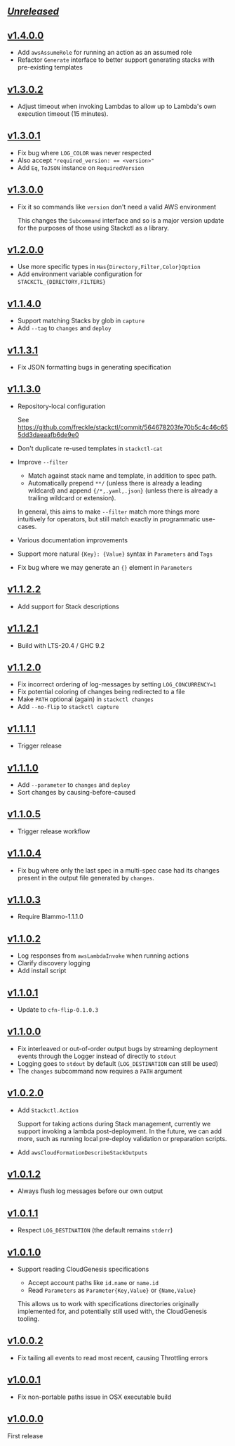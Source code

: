 ## [_Unreleased_](https://github.com/freckle/stackctl/compare/v1.4.0.0...main)

## [v1.4.0.0](https://github.com/freckle/stackctl/compare/v1.3.0.2...v1.4.0.0)

- Add `awsAssumeRole` for running an action as an assumed role
- Refactor `Generate` interface to better support generating stacks with
  pre-existing templates

## [v1.3.0.2](https://github.com/freckle/stackctl/compare/v1.3.0.1...v1.3.0.2)

- Adjust timeout when invoking Lambdas to allow up to Lambda's own execution
  timeout (15 minutes).

## [v1.3.0.1](https://github.com/freckle/stackctl/compare/v1.3.0.0...v1.3.0.1)

- Fix bug where `LOG_COLOR` was never respected
- Also accept `"required_version: == <version>"`
- Add `Eq`, `ToJSON` instance on `RequiredVersion`

## [v1.3.0.0](https://github.com/freckle/stackctl/compare/v1.2.0.1...v1.3.0.0)

- Fix it so commands like `version` don't need a valid AWS environment

  This changes the `Subcommand` interface and so is a major version update for
  the purposes of those using Stackctl as a library.

## [v1.2.0.0](https://github.com/freckle/stackctl/compare/v1.1.3.1...v1.2.0.0)

- Use more specific types in `Has{Directory,Filter,Color}Option`
- Add environment variable configuration for `STACKCTL_{DIRECTORY,FILTERS}`

## [v1.1.4.0](https://github.com/freckle/stackctl/compare/v1.1.3.1...v1.1.4.0)

- Support matching Stacks by glob in `capture`
- Add `--tag` to `changes` and `deploy`

## [v1.1.3.1](https://github.com/freckle/stackctl/compare/v1.1.3.0...v1.1.3.1)

- Fix JSON formatting bugs in generating specification

## [v1.1.3.0](https://github.com/freckle/stackctl/compare/v1.1.2.2...v1.1.3.0)

- Repository-local configuration

  See https://github.com/freckle/stackctl/commit/564678203fe70b5c4c46c655dd3daeaafb6de9e0

- Don't duplicate re-used templates in `stackctl-cat`
- Improve `--filter`

  - Match against stack name and template, in addition to spec path.
  - Automatically prepend `**/` (unless there is already a leading wildcard) and
    append `{/*,.yaml,.json}` (unless there is already a trailing wildcard or
    extension).

  In general, this aims to make `--filter` match more things more intuitively
  for operators, but still match exactly in programmatic use-cases.

- Various documentation improvements
- Support more natural `{Key}: {Value}` syntax in `Parameters` and `Tags`
- Fix bug where we may generate an `{}` element in `Parameters`

## [v1.1.2.2](https://github.com/freckle/stackctl/compare/v1.1.2.1...v1.1.2.2)

- Add support for Stack descriptions

## [v1.1.2.1](https://github.com/freckle/stackctl/compare/v1.1.2.0...v1.1.2.1)

- Build with LTS-20.4 / GHC 9.2

## [v1.1.2.0](https://github.com/freckle/stackctl/compare/v1.1.1.1...v1.1.2.0)

- Fix incorrect ordering of log-messages by setting `LOG_CONCURRENCY=1`
- Fix potential coloring of changes being redirected to a file
- Make `PATH` optional (again) in `stackctl changes`
- Add `--no-flip` to `stackctl capture`

## [v1.1.1.1](https://github.com/freckle/stackctl/compare/v1.1.1.0...v1.1.1.1)

- Trigger release

## [v1.1.1.0](https://github.com/freckle/stackctl/compare/v1.1.0.5...v1.1.1.0)

- Add `--parameter` to `changes` and `deploy`
- Sort changes by causing-before-caused

## [v1.1.0.5](https://github.com/freckle/stackctl/compare/v1.1.0.4...v1.1.0.5)

- Trigger release workflow

## [v1.1.0.4](https://github.com/freckle/stackctl/compare/v1.1.0.3...v1.1.0.4)

- Fix bug where only the last spec in a multi-spec case had its changes present
  in the output file generated by `changes`.

## [v1.1.0.3](https://github.com/freckle/stackctl/compare/v1.1.0.2...v1.1.0.3)

- Require Blammo-1.1.1.0

## [v1.1.0.2](https://github.com/freckle/stackctl/compare/v1.1.0.1...v1.1.0.2)

- Log responses from `awsLambdaInvoke` when running actions
- Clarify discovery logging
- Add install script

## [v1.1.0.1](https://github.com/freckle/stackctl/compare/v1.1.0.0...v1.1.0.1)

- Update to `cfn-flip-0.1.0.3`

## [v1.1.0.0](https://github.com/freckle/stackctl/compare/v1.0.2.0...v1.1.0.0)

- Fix interleaved or out-of-order output bugs by streaming deployment events
  through the Logger instead of directly to `stdout`
- Logging goes to `stdout` by default (`LOG_DESTINATION` can still be used)
- The `changes` subcommand now requires a `PATH` argument

## [v1.0.2.0](https://github.com/freckle/stackctl/compare/v1.0.1.2...v1.0.2.0)

- Add `Stackctl.Action`

  Support for taking actions during Stack management, currently we support
  invoking a lambda post-deployment. In the future, we can add more, such as
  running local pre-deploy validation or preparation scripts.

- Add `awsCloudFormationDescribeStackOutputs`

## [v1.0.1.2](https://github.com/freckle/stackctl/compare/v1.0.1.1...v1.0.1.2)

- Always flush log messages before our own output

## [v1.0.1.1](https://github.com/freckle/stackctl/compare/v1.0.1.0...v1.0.1.1)

- Respect `LOG_DESTINATION` (the default remains `stderr`)

## [v1.0.1.0](https://github.com/freckle/stackctl/compare/v1.0.0.2...v1.0.1.0)

- Support reading CloudGenesis specifications

  - Accept account paths like `id.name` or `name.id`
  - Read `Parameters` as `Parameter{Key,Value}` or `{Name,Value}`

  This allows us to work with specifications directories originally implemented
  for, and potentially still used with, the CloudGenesis tooling.

## [v1.0.0.2](https://github.com/freckle/stackctl/compare/v1.0.0.1...v1.0.0.2)

- Fix tailing all events to read most recent, causing Throttling errors

## [v1.0.0.1](https://github.com/freckle/stackctl/compare/v1.0.0.0...v1.0.0.1)

- Fix non-portable paths issue in OSX executable build

## [v1.0.0.0](https://github.com/freckle/stackctl/tree/v1.0.0.0)

First release
